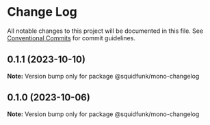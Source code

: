 # Change Log

All notable changes to this project will be documented in this file.
See [Conventional Commits](https://conventionalcommits.org) for commit guidelines.

## 0.1.1 (2023-10-10)

**Note:** Version bump only for package @squidfunk/mono-changelog





## 0.1.0 (2023-10-06)

**Note:** Version bump only for package @squidfunk/mono-changelog
